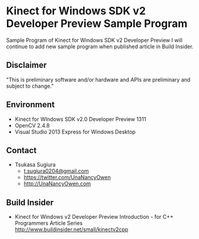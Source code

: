 ﻿Kinect for Windows SDK v2 Developer Preview Sample Program
==========================================================

Sample Program of Kinect for Windows SDK v2 Developer Preview
I will continue to add new sample program when published article in Build Insider.


Disclaimer
----------
"This is preliminary software and/or hardware and APIs are preliminary and subject to change."


Environment
-----------
* Kinect for WIndows SDK v2.0 Developer Preview 1311
* OpenCV 2.4.8
* Visual Studio 2013 Express for Windows Desktop


Contact
-------
* Tsukasa Sugiura
    * <t.sugiura0204@gmail.com>
    * <https://twitter.com/UnaNancyOwen>
    * <http://UnaNancyOwen.com>


Build Insider
-------------
* Kinect for Windows v2 Developer Preview Introduction - for C++ Programmers Article Series
  <http://www.buildinsider.net/small/kinectv2cpp>